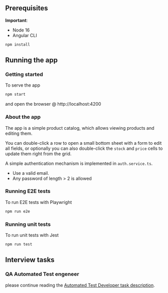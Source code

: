 ## Prerequisites

**Important**:

- Node 16
- Angular CLI

```sh
npm install
```

## Running the app

### Getting started

To serve the app

```sh
npm start
```

and open the browser @ http://localhost:4200

### About the app

The app is a simple product catalog, which allows viewing products and editing them.

You can double-click a row to open a small bottom sheet with a form to edit all fields, or optionally you can also double-click the `stock` and `price` cells to update them right from the grid.

A simple authentication mechanism is implemented in `auth.service.ts`.

- Use a valid email.
- Any password of length > 2 is allowed

### Running E2E tests

To run E2E tests with Playwright

```sh
npm run e2e
```

### Running unit tests

To run unit tests with Jest

```sh
npm run test
```

## Interview tasks

### QA Automated Test engeneer

please continue reading the [Automated Test Developer task description](README_E2E.md).
